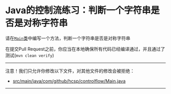 # Java的控制流练习：判断一个字符串是否是对称字符串

请在[`Main`类](https://github.com/hcsp/symmetric-string/blob/master/src/main/java/com/github/hcsp/controlflow/Main.java)中编写一个方法，判断一个字符串是否是对称字符串

在提交Pull Request之前，你应当在本地确保所有代码已经编译通过，并且通过了测试(`mvn clean verify`)

-----
注意！我们只允许你修改以下文件，对其他文件的修改会被拒绝：
- [src/main/java/com/github/hcsp/controlflow/Main.java](https://github.com/hcsp/symmetric-string/blob/master/src/main/java/com/github/hcsp/controlflow/Main.java)
-----



